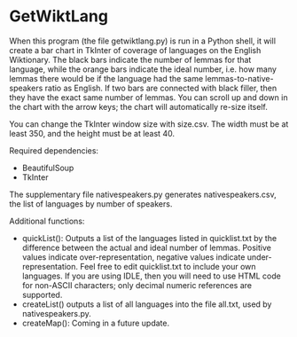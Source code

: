 # GetWiktLang

When this program (the file getwiktlang.py) is run in a Python shell, it will create a bar chart in TkInter of coverage of languages on the English Wiktionary. The black bars indicate the number of lemmas for that language, while the orange bars indicate the ideal number, i.e. how many lemmas there would be if the language had the same lemmas-to-native-speakers ratio as English. If two bars are connected with black filler, then they have the exact same number of lemmas. You can scroll up and down in the chart with the arrow keys; the chart will automatically re-size itself.

You can change the TkInter window size with size.csv. The width must be at least 350, and the height must be at least 40.

Required dependencies:
- BeautifulSoup
- TkInter

The supplementary file nativespeakers.py generates nativespeakers.csv, the list of languages by number of speakers.

Additional functions:
- quickList(): Outputs a list of the languages listed in quicklist.txt by the difference between the actual and ideal number of lemmas. Positive values indicate over-representation, negative values indicate under-representation. Feel free to edit quicklist.txt to include your own languages. If you are using IDLE, then you will need to use HTML code for non-ASCII characters; only decimal numeric references are supported.
- createList() outputs a list of all languages into the file all.txt, used by nativespeakers.py.
- createMap(): Coming in a future update.